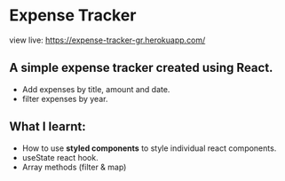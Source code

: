 # Expense Tracker
view live: https://expense-tracker-gr.herokuapp.com/

## A simple expense tracker created using React.
- Add expenses by title, amount and date.
- filter expenses by year.

## What I learnt:
- How to use **styled components** to style individual react components.
- useState react hook.
- Array methods (filter & map)

